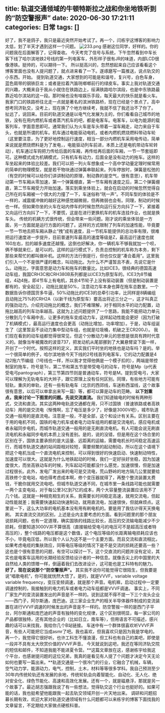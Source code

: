 title: 轨道交通领域的牛顿特斯拉之战和你坐地铁听到的“防空警报声”
date: 2020-06-30 17:21:11
categories: 日常
tags: []
---
好了，我不是鸽子，我只是最近突然开始考试了。再一个，闫栋宇这博客的影响力太低，划了半天才遇到这样一个问题。
 ![233.png][1]
感谢这位同学，好样的。你的问题我在后面解答了，记得查收。
今天考完了信号与系统，下午忽然看到中车长客下线了哈尔滨地铁2号线的第一列电客车，外形样子很有JR的味道，内部LCD很像港铁。挺帅的，可以期待一下。
所以挺高兴的，忽然想起来自己应该看看这个博客里面也没有人提问题了，就点进来看了一下。遂琢磨写一篇推送，说点轨交的小东西。开始。
提到轨道交通，大家想到的可能是和谐号，复兴号，白色车身，蓝色肩带的钢铁巨龙；或者是拉着汽笛咣啷啷前行的绿皮车。事实上我对轨道交通的兴趣，大概来自于我从小就住在铁路边上，绥满铁路哈尔滨段，也是中东铁路最靠近哈尔滨站的这一段。那时候也没有啥娱乐手段，每天最大的快乐就是看火车。我家门口的铁路桥往北走一点就是著名的滨洲铁路桥，现在已经是个景点了。高中想考同济轨交，没考上，现在换了个地方继续考，我就不信了我还治不了你了。
扯远了，说回来。目前的轨道交通是以电气化发展为主的，你们看看自己城市的地铁，没有在用内燃机车或者蒸汽机车的吧，都是电客车。电客车，以电为能源的载客列车，字面意思即可。通常我们认为火车是车头带着一溜车厢走，动力来自于车头，也就是所谓的机车。机车通过电能驱动电机，或者内燃机燃烧燃料带动车轮（这里要注意，为了更好地控制运行速度，相当一部分内燃机车采用电传动，简单来说就是燃烧燃料是为了发电，，电能驱动列车前进，本质上还是电机带动车轮转动），机车通过车钩把力传给后面的车厢，再传给再后面的车厢，一节一节套娃即可。这种模式成为机辆模式，只有机车有动力，后面全是没有动力的拖车。这样的车坐起来的体验比较差。我们可以把一列火车想象成一个高中学动量定理时候常用的简单的物理模型，就是若干物块通过弹簧串联起来。列车停放时，弹簧是松弛的（有空的时候可以给你们讲讲制动的原理，制动靠的是空气，很有意思），机车带动第一节车厢从零加速，第一个弹簧绷直，第一节车厢有速度之后，第二个弹簧绷直，第二节车厢受力开始加速。落实到乘坐体验上，就会在启动的时候忽然觉得自己所在的车厢被一个很大的力撞了一下，车迷俗称“咣一声”。不同车型的体验是不一样的，减震缓冲做的越好这种感觉越微弱，但再微弱也会有。同理，制动的时候也一样。但如果你坐的火车在站内停车的时候忽然向运行反方向抖了一下，紧接着又向运行方向抖了一下，不要慌，这是在进行更换机车的机车连挂作业，也就是换车头。
传统的机辆方式很传统，但会带来一些问题。刚才说的乘坐体验是一方面，另一方面就是运行方面的问题了。这样的方式限制了列车的加速性能，毕竟要一节一节地去把车厢从静止“拽”成有速度，且一节机车能提供的总功率有限，很难把运行速度进一步提升，目前普速列车最高的速度等级是Z，最高运行速度也就160左右，拉的越多速度还越慢。这倒也好解决，你一辆机车不够我就加一个呗，俩不够就来仨，是可以的。这样的运行模式下，负责总控制的机车称为本务，剩下那些来帮忙的都叫做补机。这样的方法行倒是行，但也仅仅是“凑合着用”。这里我们引入一个不是很严谨的概念，叫动拖比。为什么不严谨暂且不表，先说它是什么。动拖比，字面意思是动力车和拖车的数量比。比如ICE3，很经典的德国高速动车组，我国CRH3C和CRH380B系列都是以ICE3为原型车的。ICE3为8节编组，4动4拖，即4节车上有电机，其余4节轮子上没有驱动装置（但是制动装置是都有的，安全起见），动拖比就是50%，注意动力车本身也算在拖车总数里。一个数据告诉你德国货多牛逼，50%动拖比的ICE3的总牵引功率，比同样是8辆编组且动拖比75%的CRH2A（以新干线为原型车）要高出将近三分之一，这才叫真正的强劲动力。介绍完动拖比的概念，我们不难理解，对于相同水平的动力配置，动拖比越高的列车功率越高。这就为上述问题提供了一个思路，我能不能把动力单元分散到几个车厢中去，让更多的拖车变成动力车，这样起动性能会更好（因为打破了机辆模式），最高运行速度也会更高（动拖比增加，功率增加）。于是，动车组诞生了（这里暂且不谈动力集中型动车组，也就是垃圾桶，机破之王CR200J）。
我们现在看到的动车组都觉得很常见，但这个分散动力单元的思想是很具有跨时代意义的。就像当年被魔改的波音737，把发动机从尾部挪到了大翼悬臂梁下面一样，开创了一个时代。按照这样的定义，其实我们平时坐的地铁也是动车吗？是的。举一个很简单的例子，哈尔滨地铁今天下线的2号线首列电客车，它的动力配置是4动2拖六节编组（1号线也一样，所以我才觉得他俩是一个模子扣的），两端是带控制室的拖车，符号是Tc，第二节和第五节是带受电弓的动车，符号是Mp（p代表受电弓pantograph），第三节第四节则是普通动车，符号是M。提到受电弓，大家可以理解为无轨电车的大辫子，跟它原理上没有任何区别。同理，有些地方可能有轻轨，重庆的单轨，还有一些有轨电车（北京的西郊线，车迷称西溜线，这个故事很有意思，以后可以单拿出来写一篇）等，都可以算是动车的范畴。
**以下划重点，我来讨论一下图里的问题。先说交流直流。**
我们知道输电的时候有两种形式，交流和直流。其实这两种电轨道交通都在用，只不过国铁（普速铁路或者高铁动车）用的是交流电（惭愧啊，忘了电压是多少了，好像是3000V吧），城市轨道交通一般用的是直流电。注意是一般，不是全部，这个和设计有关系。区别主要在于用的电机不同，国铁的电力机车或者电力动车组用的都是交流电机，感应电机或者永磁同步电机，而城市轨道交通一般用的是无刷直流电机。有人可能会说无刷直流电机和永磁同步电机本质上没有差别。是的，说的没错，但是用在这个场合里的区别在于，国铁主要承担的是大运量、远距离的运输，需要电机长时间稳定高速运行，而城市轨道交通的站间距相对较短，需要频繁的起动制动，所以在这个语境下把这个电机当成一个直流电机来控制，可以得到很好的快速启动、快速制动特性，加速度可以很大。这就是为什么地铁起动的时候，我们一定好扶好坐稳，因为加速度很大，而坐高铁动车的时候，列车起动可能都没什么感觉，加速很慢，但是加速过程很长。此外，发电厂发出来的电可是交流电，荒山野岭的地方隔几公里就要给高铁修个变电站，咱也得考虑成本啊，修个变压器就得了，再整个整流装置太费钱，干脆你就用交流电吧。但城市轨道交通不同，在城市里一条线路可能也就需要一两个主变电站，对于每公里3亿到7亿的成本，两个大容量整流装置应该用不了几个钱。这就是一种相克相生的关系，我需要长时间稳定高速，就用交流电，但起动性能就差；我需要快速起动快速制动，就用直流电，加速很快，但就麻烦点。这里说一下，这么大功率的电机基本没有用有刷电机的。要是用了我估计得天天换电刷。
其实直流交流的区别，上述是业内主要考虑的方面。看到问题里的那个朋友说损耗问题，也有一定道理，确实国铁的线路比较长，高压的交流输电能减少不少损耗，但要知道3000V并不算很高（直接输给受电弓的电压可不是超高压或者特高压的），整个线路的电压都是这个数值，这个电压等级的长距离输电损耗应该也不小，毕竟电压低，所以我个人认为这不是一个主要方面。而且交流和直流相比，如果考虑电缆的集肤效应，同等电压等级的情况下是不是交流的损耗还要高一些？这也是个很有意思的问题，有空可以探讨一下。这个交直流的问题并没有定论，其实也是电客车运用的长期经验反馈给设计者的一种信息。就像舌尖上的中国里的大自然给人类的馈赠一样，倒逼着我们去改进设计，这可能也是工科特有的魅力。
**好了，现在说说那个“防空警报声”。**
其实我不说你可能觉得它很陌生，但我要是说“唱歌电机”，你可能就恍然大悟了。是的，就是VVVF，variable voltage variable frequency，变压变频调速，就是那个声音。电机嘛，启动过程中一定要调速控制的，我接触到的电力机车或者电力动车组都是VVVF调速。
事实上，不同厂家生产的变流装置发出的声音是不一样的。说到这就不得不提一下三个龙头企业——西门子，阿尔斯通，庞巴迪。这三家企业生产的相关半导体器件制成的变流装置在进行VVVF调速的时候发出的声音是不一样的。防空警报一样的是西门子平台，阿尔斯通和庞巴迪的声音有独特的变化规律，这个区别很明显，每一家公司的产品都很独特，还有其他企业的（比如日立，南车等），但用语言不可描述，感兴趣的话可以来找我，我给你几个B站链接。
车迷中有一个群体很喜欢听VVVF声音，有些人可能把它当成asmr了吧。我也喜欢，但我喜欢只是因为我是学电的。再一个，我觉得它很好听。也许工科生不懂浪漫，但工科也有自己的美吧，即使是一段并不具有太大欣赏价值的VVVF声音。
今天就说到这吧，我还在等同济轨交院的短信和邮件，不知道我能不能进夏令营。**这篇文章放在这，感谢栋宇给我这个平台，也感谢提问题的这位兄弟，我真的是看见有人提了个问题才决定今天无论如何也要写一篇出来。**轨道交通是一个很冷门的行业，它融合了机械，车辆，空气动力学，能源动力，电气，控制，土木，材料等等很多学科。我自己预测至少30年内传统轮轨还有发展的余地，传统轮轨会向着智能化、自动化、无人化、绝对安全化、绿色节能化、高速和高效化发展。还有一个，就是磁悬浮，那就是另一个故事了。最近胡志强跟我说了有一些想法，觉得轨交这个行业也挺好的。如果可能的话，我也挺希望他能跟我一起去轨交领域开创一片天地出来。
调研和问题招募长期有效，欢迎大家对轨道交通领域有什么问题都可以来栋宇的博客下面找我的文章留言，不定期给大家做点硬核科普。


  [1]: /old_images/2020/07/1028634298.png
